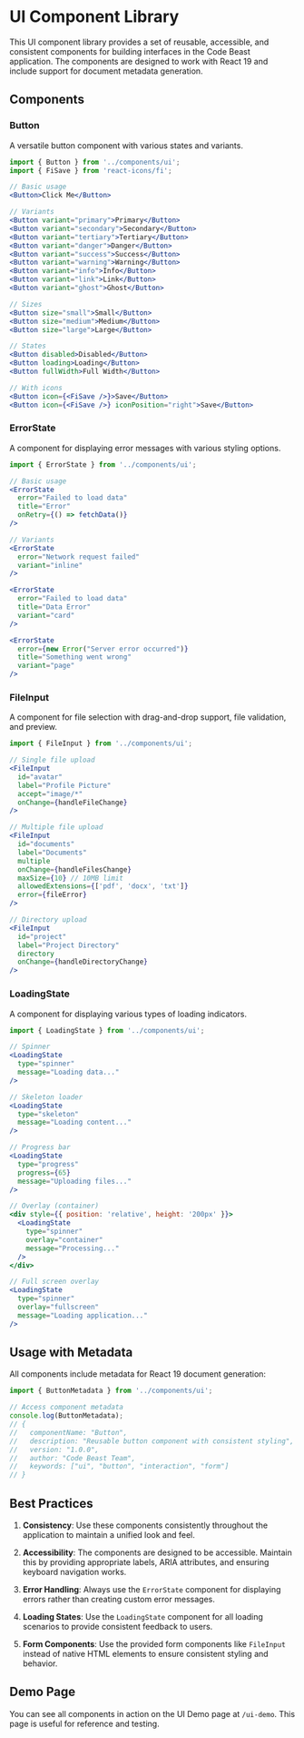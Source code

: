 # UI Component Library

This UI component library provides a set of reusable, accessible, and consistent components for building interfaces in the Code Beast application. The components are designed to work with React 19 and include support for document metadata generation.

## Components

### Button

A versatile button component with various states and variants.

```jsx
import { Button } from '../components/ui';
import { FiSave } from 'react-icons/fi';

// Basic usage
<Button>Click Me</Button>

// Variants
<Button variant="primary">Primary</Button>
<Button variant="secondary">Secondary</Button>
<Button variant="tertiary">Tertiary</Button>
<Button variant="danger">Danger</Button>
<Button variant="success">Success</Button>
<Button variant="warning">Warning</Button>
<Button variant="info">Info</Button>
<Button variant="link">Link</Button>
<Button variant="ghost">Ghost</Button>

// Sizes
<Button size="small">Small</Button>
<Button size="medium">Medium</Button>
<Button size="large">Large</Button>

// States
<Button disabled>Disabled</Button>
<Button loading>Loading</Button>
<Button fullWidth>Full Width</Button>

// With icons
<Button icon={<FiSave />}>Save</Button>
<Button icon={<FiSave />} iconPosition="right">Save</Button>
```

### ErrorState

A component for displaying error messages with various styling options.

```jsx
import { ErrorState } from '../components/ui';

// Basic usage
<ErrorState 
  error="Failed to load data" 
  title="Error" 
  onRetry={() => fetchData()}
/>

// Variants
<ErrorState 
  error="Network request failed" 
  variant="inline"
/>

<ErrorState 
  error="Failed to load data" 
  title="Data Error"
  variant="card"
/>

<ErrorState 
  error={new Error("Server error occurred")}
  title="Something went wrong"
  variant="page"
/>
```

### FileInput

A component for file selection with drag-and-drop support, file validation, and preview.

```jsx
import { FileInput } from '../components/ui';

// Single file upload
<FileInput
  id="avatar"
  label="Profile Picture"
  accept="image/*"
  onChange={handleFileChange}
/>

// Multiple file upload
<FileInput
  id="documents"
  label="Documents"
  multiple
  onChange={handleFilesChange}
  maxSize={10} // 10MB limit
  allowedExtensions={['pdf', 'docx', 'txt']}
  error={fileError}
/>

// Directory upload
<FileInput
  id="project"
  label="Project Directory"
  directory
  onChange={handleDirectoryChange}
/>
```

### LoadingState

A component for displaying various types of loading indicators.

```jsx
import { LoadingState } from '../components/ui';

// Spinner
<LoadingState 
  type="spinner" 
  message="Loading data..." 
/>

// Skeleton loader
<LoadingState 
  type="skeleton" 
  message="Loading content..." 
/>

// Progress bar
<LoadingState 
  type="progress" 
  progress={65} 
  message="Uploading files..." 
/>

// Overlay (container)
<div style={{ position: 'relative', height: '200px' }}>
  <LoadingState 
    type="spinner" 
    overlay="container" 
    message="Processing..." 
  />
</div>

// Full screen overlay
<LoadingState 
  type="spinner" 
  overlay="fullscreen" 
  message="Loading application..." 
/>
```

## Usage with Metadata

All components include metadata for React 19 document generation:

```jsx
import { ButtonMetadata } from '../components/ui';

// Access component metadata
console.log(ButtonMetadata);
// {
//   componentName: "Button",
//   description: "Reusable button component with consistent styling",
//   version: "1.0.0",
//   author: "Code Beast Team",
//   keywords: ["ui", "button", "interaction", "form"]
// }
```

## Best Practices

1. **Consistency**: Use these components consistently throughout the application to maintain a unified look and feel.

2. **Accessibility**: The components are designed to be accessible. Maintain this by providing appropriate labels, ARIA attributes, and ensuring keyboard navigation works.

3. **Error Handling**: Always use the `ErrorState` component for displaying errors rather than creating custom error messages.

4. **Loading States**: Use the `LoadingState` component for all loading scenarios to provide consistent feedback to users.

5. **Form Components**: Use the provided form components like `FileInput` instead of native HTML elements to ensure consistent styling and behavior.

## Demo Page

You can see all components in action on the UI Demo page at `/ui-demo`. This page is useful for reference and testing. 